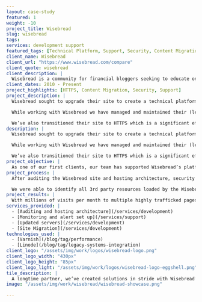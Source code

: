 ```yaml
---
layout: case-study
featured: 1
weight: -10
project_title: Wisebread
slug: wisebread
tags:
services: development support
featured_tags: [Technical Platform, Support, Security, Content Migration]
client_name: Wisebread
client_url: "https://www.wisebread.com/compare"
client_quote: wisebread
client_description: |
  Wisebread is a community for financial bloggers seeking to educate on financial literacy, planning, and budgeting. With 50,000,000 users, WiseBread’s website offers help with personal finance, life hacks, and advice about buying goods and services.
client_dates: 2010 - Present
project_highlights: [HTTPS, Content Migration, Security, Support]
project_description: |
  Wisebread sought to upgrade their site to create a technical platform for financial content editors that empowers their monthly multi-million dollar ad spends.

  While working with Wisebread we have managed and maintained their (legacy) architecture which includes their Linode servers and the software that runs on them, allowing them to maintain 99.99% uptime, even during significant system upgrades (for example, during Linode server updates to address the Spectre and Meltdown vulnerabilities).

  We’ve also transitioned their site to HTTPS which is a significant effort given the amount of 3rd party content they load on their site.
description: |
  Wisebread sought to upgrade their site to create a technical platform for financial content editors that empowers their monthly multi-million dollar ad spends.

  While working with Wisebread we have managed and maintained their (legacy) architecture which includes their Linode servers and the software that runs on them, allowing them to maintain 99.99% uptime, even during significant system upgrades (for example, during Linode server updates to address the Spectre and Meltdown vulnerabilities).

  We’ve also transitioned their site to HTTPS which is a significant effort given the amount of 3rd party content they load on their site.
project_objective: |
  As one of our first clients, our team has supported Wisebread’s platform since 2010. The solutions we’ve provided have evolved alongside WB’s business needs. We’re now implementing a sophisticated architecture that maximizes uptime to their high-investment campaign pages.
project_process: |
  After auditing the Wisebread site and hosting architecture, security improvements were made to caching of high traffic and business-critical pages (by modifying their Varnish cache configuration). Monitoring and alerts were set up to quickly respond to issues as we seamlessly updated servers with no downtime by thoroughly planning ahead (with contingencies in case of issues). The server was upgraded by (1) provisioning the new updated server, (2) migrating the site from the old server to the new one, (3) testing and verifying the site via the new server, (4) cutting all traffic from the old server to the new server instantly, and finally (5) spinning down the old server once the process was complete and verified.

  We were able to identify all 3rd party resources loaded by the Wisebread site insecurely (using HTTP) and worked with the Wisebread team to load all these assets securely. Then we installed and configured the certificates on the Wisebread servers to work with the Varnish cache layer and configure the certificates to auto-renew and set up certificate monitoring.
project_results: |
  With millions of visits per month to multiple highly trafficked pages, we’re proud to tout a 99.99% uptime for the wisebread.com platform in 2018.
services_provided: |
  - [Auditing and hosting architecture](/services/development)
  - [Monitoring and alert set up](/services/support)
  - [Updated servers](/services/development)
  - [Site Migration](/services/development)
technologies_used: |
  - [Varnish](/blog/tag/performance)
  - [Linode](/blog/tag/legacy-systems-integration)
client_logo: "/assets/img/work/logos/wisebread-logo.png"
client_logo_width: "430px"
client_logo_height: "85px"
client_logo_light: "/assets/img/work/logos/wisebread-logo-eggshell.png"
tile_description: |
  A longtime partner, we’ve created solutions in stride with Wisebread’s needs. One thing we’re most proud of: the 99.99% uptime for the platform.
image: "/assets/img/work/wisebread/wisebread-showcase.png"

---
```

